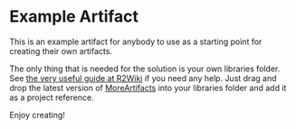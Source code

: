 ﻿# Example Artifact
This is an example artifact for anybody to use as a starting point for creating their own artifacts.

The only thing that is needed for the solution is your own libraries folder.
See [the very useful guide at R2Wiki](https://github.com/risk-of-thunder/R2Wiki/wiki/%5BIn-depth%5D-First-mod) if you need any help.
Just drag and drop the latest version of [MoreArtifacts](https://thunderstore.io/package/EvanTich/MoreArtifacts/) into your libraries folder and add it as a project reference.

Enjoy creating!